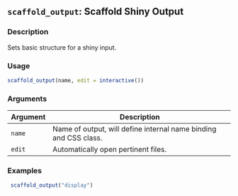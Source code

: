## `scaffold_output`: Scaffold Shiny Output

### Description


 Sets basic structure for a shiny input.


### Usage

```r
scaffold_output(name, edit = interactive())
```


### Arguments

Argument      |Description
------------- |----------------
```name```     |     Name of output, will define internal name binding and CSS class.
```edit```     |     Automatically open pertinent files.

### Examples

```r 
 scaffold_output("display") 
 
 ``` 

